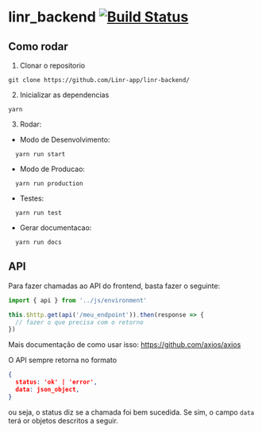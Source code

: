 # linr_backend [![Build Status](https://travis-ci.org/Linr-app/linr-backend.svg?branch=master)](https://travis-ci.org/Linr-app/linr-backend)

## Como rodar

1. Clonar o repositorio

```
git clone https://github.com/Linr-app/linr-backend/
```

2. Inicializar as dependencias

```
yarn
```

3. Rodar:
  * Modo de Desenvolvimento:
  ```
    yarn run start
  ```

  * Modo de Producao:
  ```
    yarn run production
  ```

  * Testes:
  ```
    yarn run test
  ```

  * Gerar documentacao:
  ```
    yarn run docs
  ```

## API

Para fazer chamadas ao API do frontend, basta fazer o seguinte:

```js
import { api } from '../js/environment'

this.$http.get(api('/meu_endpoint')).then(response => {
  // fazer o que precisa com o retorno
})
```

Mais documentação de como usar isso: https://github.com/axios/axios

O API sempre retorna no formato

```json
{
  status: 'ok' | 'error',
  data: json_object,
}
```

ou seja, o status diz se a chamada foi bem sucedida. Se sim, o campo `data` terá
or objetos descritos a seguir.
